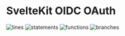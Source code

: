 # SvelteKit OIDC OAuth

![lines](https://gist.githubusercontent.com/ZachScroggins/b8b49faa30e1c89ee7edefe90be9ca6f/raw/lines-badge.svg) ![statements](https://gist.githubusercontent.com/ZachScroggins/b8b49faa30e1c89ee7edefe90be9ca6f/raw/statements-badge.svg) ![functions](https://gist.githubusercontent.com/ZachScroggins/b8b49faa30e1c89ee7edefe90be9ca6f/raw/functions-badge.svg) ![branches](https://gist.githubusercontent.com/ZachScroggins/b8b49faa30e1c89ee7edefe90be9ca6f/raw/branches-badge.svg)

